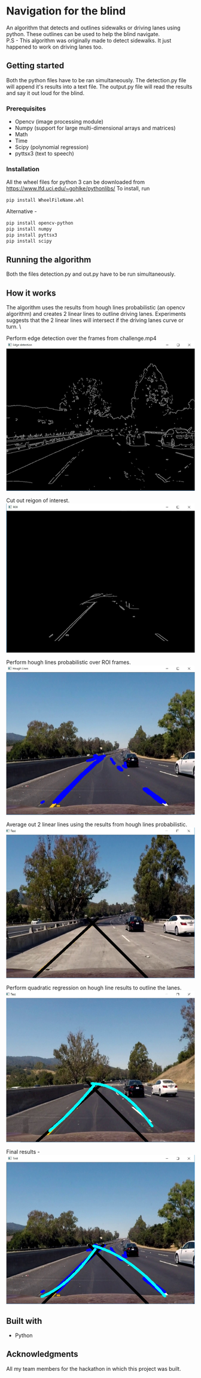 # Navigation for the blind
An algorithm that detects and outlines sidewalks or driving lanes using python. These outlines can be used to help the blind navigate. \
P.S - This algorithm was originally made to detect sidewalks. It just happened to work on driving lanes too.
## Getting started
Both the python files have to be ran simultaneously. The detection.py file will append it's results into a text file. The output.py file will read the results and say it out loud for the blind.
### Prerequisites
* Opencv (image processing module)
* Numpy (support for large multi-dimensional arrays and matrices)
* Math
* Time
* Scipy (polynomial regression)
* pyttsx3 (text to speech)
### Installation
All the wheel files for python 3 can be downloaded from https://www.lfd.uci.edu/~gohlke/pythonlibs/
To install, run

    pip install WheelFileName.whl

Alternative - 

    pip install opencv-python
    pip install numpy
    pip install pyttsx3
    pip install scipy
## Running the algorithm
Both the files detection.py and out.py have to be run simultaneously.
## How it works
The algorithm uses the results from hough lines probabilistic (an opencv algorithm) and creates 2 linear lines to outline driving lanes. Experiments suggests that the 2 linear lines will intersect if the driving lanes curve or turn. \

Perform edge detection over the frames from challenge.mp4 \
![GitHub Logo](/Results/edgeDetection.jpg)

Cut out reigon of interest. \
![GitHub Logo](/Results/ROI.jpg)

Perform hough lines probabilistic over ROI frames. \
![GitHub Logo](/Results/houghLines.jpg)

Average out 2 linear lines using the results from hough lines probabilistic. \
![GitHub Logo](/Results/linearLines.jpg)

Perform quadratic regression on hough line results to outline the lanes. \
![GitHub Logo](/Results/polyReg.jpg)

Final results - \
![GitHub Logo](/Results/detections.jpg)

## Built with
* Python
## Acknowledgments
All my team members for the hackathon in which this project was built.



